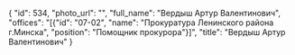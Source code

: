 {
    "id": 534,
    "photo_url": "",
    "full_name": "Вердыш Артур Валентинович",
    "offices": "[{\"id\": \"07-02\", \"name\": \"Прокуратура Ленинского района г.Минска\", \"position\": \"Помощник прокурора\"}]",
    "title": "Вердыш Артур Валентинович"
}